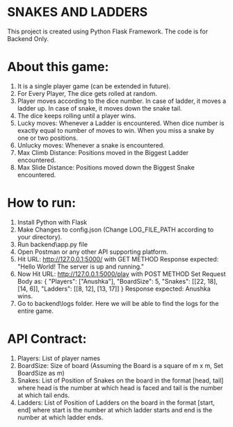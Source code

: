 # SNAKES AND LADDERS
This project is created using Python Flask Framework.
The code is for Backend Only.

# About this game:
1. It is a single player game (can be extended in future).
2. For Every Player, The dice gets rolled at random.
3. Player moves according to the dice number. 
	In case of ladder, it moves a ladder up. 
	In case of snake, it moves down the snake tail.
4. The dice keeps rolling until a player wins.
5. Lucky moves: 
	Whenever a Ladder is encountered.
	When dice number is exactly equal to number of moves to win.
	When you miss a snake by one or two positions.
6. Unlucky moves:
	Whenever a snake is encountered.
7. Max Climb Distance: Positions moved in the Biggest Ladder encountered.
8. Max Slide Distance: Positions moved down the Biggest Snake encountered.

# How to run:
1. Install Python with Flask
2. Make Changes to config.json (Change LOG_FILE_PATH according to your directory).
3. Run backend\app.py file
4. Open Postman or any other API supporting platform.
5. Hit URL: http://127.0.0.1:5000/ with GET METHOD
	Response expected: "Hello World! The server is up and running."
5. Now Hit URL: http://127.0.0.1:5000/play with POST METHOD
	Set Request Body as:
	{
		"Players": ["Anushka"],
		"BoardSize": 5,
		"Snakes": [[22, 18], [14, 6]],
		"Ladders": [[8, 12], [13, 17]]
	}
	Response expected: Anushka wins.
6. Go to backend\logs folder. Here we will be able to find the logs for the entire game.

# API Contract:
1. Players: List of player names
2. BoardSize: Size of board (Assuming the Board is a square of m x m, Set BoardSize as m)
3. Snakes: List of Position of Snakes on the board in the format [head, tail] where head is the number at which head is faced and tail is the number at which tail ends.
4. Ladders: List of Position of Ladders on the board in the format [start, end] where start is the number at which ladder starts and end is the number at which ladder ends. 
